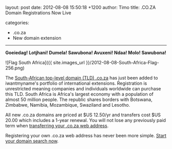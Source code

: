 layout: post
date: 2012-08-08 15:50:18 +1200
author: Timo
title: .CO.ZA Domain Registrations Now Live

categories:
  - .co.za
  - New domain extension

----

**Goeiedag! Lotjhani! Dumela! Sawubona! Avuxeni! Ndaa! Molo! Sawubona!**

![Flag South Africa]({{ site.images_url }}/2012-08-08-South-Africa-Flag-256.png)

The [South-African top-level domain (TLD) .co.za](https://iwantmyname.com/domains/co.za-south-african-domain-name-registration-for-south-africa) has just been added to iwantmyname's portfolio of international extensions. Registration is unrestricted meaning companies and individuals worldwide can purchase this TLD. South Africa is Africa's largest economy with a population of almost 50 million people. The republic shares borders with Botswana, Zimbabwe, Namibia, Mozambique, Swaziland and Lesotho.

All new .co.za domains are priced at $US 12.50/yr and transfers cost $US 20.00 which includes a 1-year renewal. You will not lose any previously paid term when [transferring your .co.za web address](https://iwantmyname.com/domains/co.za-domain-registrar-transfer-south-africa).

Registering your own .co.za web address has never been more simple. [Start your domain search now](https://iwantmyname.com).
